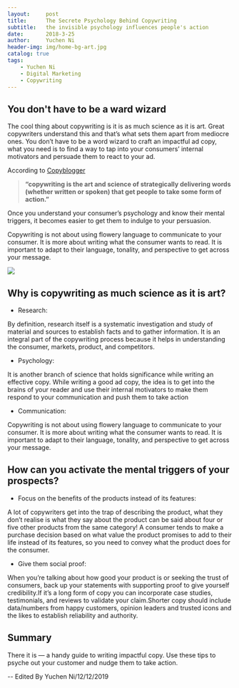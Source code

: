 ```yaml
---
layout:     post
title:      The Secrete Psychology Behind Copywriting
subtitle:   the invisible psychology influences people's action
date:       2018-3-25
author:     Yuchen Ni
header-img: img/home-bg-art.jpg
catalog: true
tags:
    - Yuchen Ni
    - Digital Marketing
    - Copywriting
---
```






## You don't have to be a ward wizard

The cool thing about copywriting is it is as much science as it is art. Great copywriters understand this and that’s what sets them apart from mediocre ones. You don’t have to be a word wizard to craft an impactful ad copy, what you need is to find a way to tap into your consumers’ internal motivators and persuade them to react to your ad.

According to [Copyblogger](https://www.copyblogger.com/copywriting-101/) 
> **“copywriting is the art and science of strategically delivering words (whether written or spoken) that get people to take some form of action.”**

Once you understand your consumer’s psychology and know their mental triggers, it becomes easier to get them to indulge to your persuasion. 

Copywriting is not about using flowery language to communicate to your consumer. It is more about writing what the consumer wants to read. It is important to adapt to their language, tonality, and perspective to get across your message.


![](https://images.ifanr.cn/wp-content/uploads/2018/06/WWDC-13.jpg)


## Why is copywriting as much science as it is art?

- Research: 

By definition, research itself is a systematic investigation and study of material and sources to establish facts and to gather information. It is an integral part of the copywriting process because it helps in understanding the consumer, markets, product, and competitors.

- Psychology: 

It is another branch of science that holds significance while writing an effective copy. While writing a good ad copy, the idea is to get into the brains of your reader and use their internal motivators to make them respond to your communication and push them to take action

- Communication:

Copywriting is not about using flowery language to communicate to your consumer. It is more about writing what the consumer wants to read. It is important to adapt to their language, tonality, and perspective to get across your message.


## How can you activate the mental triggers of your prospects?

- Focus on the benefits of the products instead of its features:

A lot of copywriters get into the trap of describing the product, what they don’t realise is what they say about the product can be said about four or five other products from the same category! A consumer tends to make a purchase decision based on what value the product promises to add to their life instead of its features, so you need to convey what the product does for the consumer.

- Give them social proof:

When you’re talking about how good your product is or seeking the trust of consumers, back up your statements with supporting proof to give yourself credibility.If it’s a long form of copy you can incorporate case studies, testimonials, and reviews to validate your claim.Shorter copy should include data/numbers from happy customers, opinion leaders and trusted icons and the likes to establish reliability and authority.


## Summary

There it is — a handy guide to writing impactful copy. Use these tips to psyche out your customer and nudge them to take action. 






-- Edited By Yuchen Ni/12/12/2019




